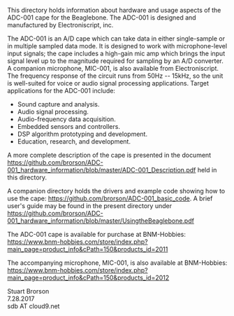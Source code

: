 This directory holds information about hardware and usage aspects of the ADC-001 
cape for the Beaglebone.  The ADC-001 is designed and manufactured by Electroniscript, inc.

The ADC-001 is an A/D cape which can take data in either single-sample or in multiple
sampled data mode.  It is designed to work with microphone-level input
signals; the cape includes a high-gain mic amp which brings the input
signal level up to the magnitude required for sampling by an A/D
converter.  A companion microphone, MIC-001, is also available from Electroniscript.
The frequency response of the circuit runs from 50Hz -- 15kHz, so
the unit is well-suited for voice or audio signal processing applications.
Target applications for the ADC-001 include:

* Sound capture and analysis.
* Audio signal processing.
* Audio-frequency data acquisition.
* Embedded sensors and controllers.
* DSP algorithm prototyping and development.
* Education, research, and development.

A more
complete description of the cape is presented in the document 
https://github.com/brorson/ADC-001_hardware_information/blob/master/ADC-001_Description.pdf
held in this directory.  

A companion directory holds the drivers and example code showing how to use the cape:
https://github.com/brorson/ADC-001_basic_code.  A brief user's guide may be found in 
the present directory under 
https://github.com/brorson/ADC-001_hardware_information/blob/master/UsingtheBeaglebone.pdf

The ADC-001 cape is available for purchase at BNM-Hobbies:
https://www.bnm-hobbies.com/store/index.php?main_page=product_info&cPath=150&products_id=2011

The accompanying microphone, MIC-001, is also available at BNM-Hobbies:
https://www.bnm-hobbies.com/store/index.php?main_page=product_info&cPath=150&products_id=2012

Stuart Brorson  
7.28.2017  
sdb AT cloud9.net  

